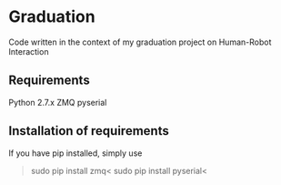# Graduation
Code written in the context of my graduation project on Human-Robot Interaction

## Requirements
Python 2.7.x
ZMQ
pyserial

## Installation of requirements
If you have pip installed, simply use
>sudo pip install zmq<
>sudo pip install pyserial<

